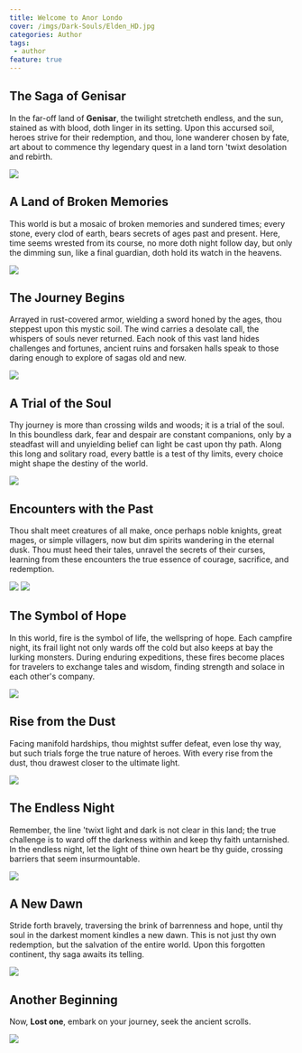 ```yaml
---
title: Welcome to Anor Londo
cover: /imgs/Dark-Souls/Elden_HD.jpg
categories: Author
tags:
 - author
feature: true
---
```


## **The Saga of Genisar** 

In the far-off land of **Genisar**, the twilight stretcheth endless, and the sun, stained as with blood, doth linger in its setting. Upon this accursed soil, heroes strive for their redemption, and thou, lone wanderer chosen by fate, art about to commence thy legendary quest in a land torn 'twixt desolation and rebirth.

![](/imgs/Dark-Souls/Elden_HD.jpg)


## **A Land of Broken Memories**
This world is but a mosaic of broken memories and sundered times; every stone, every clod of earth, bears secrets of ages past and present. Here, time seems wrested from its course, no more doth night follow day, but only the dimming sun, like a final guardian, doth hold its watch in the heavens.

![](/imgs/Dark-Souls/840496.jpg)


## **The Journey Begins**
Arrayed in rust-covered armor, wielding a sword honed by the ages, thou steppest upon this mystic soil. The wind carries a desolate call, the whispers of souls never returned. Each nook of this vast land hides challenges and fortunes, ancient ruins and forsaken halls speak to those daring enough to explore of sagas old and new.

![](/imgs/Dark-Souls/678475.jpg)


## **A Trial of the Soul**
Thy journey is more than crossing wilds and woods; it is a trial of the soul. In this boundless dark, fear and despair are constant companions, only by a steadfast will and unyielding belief can light be cast upon thy path. Along this long and solitary road, every battle is a test of thy limits, every choice might shape the destiny of the world.

![](/imgs/Dark-Souls/1151243.jpg)


## **Encounters with the Past**
Thou shalt meet creatures of all make, once perhaps noble knights, great mages, or simple villagers, now but dim spirits wandering in the eternal dusk. Thou must heed their tales, unravel the secrets of their curses, learning from these encounters the true essence of courage, sacrifice, and redemption.

![](/imgs/Dark-Souls/1169016.jpg)
![](/imgs/Dark-Souls/123455.jpg)


## **The Symbol of Hope**
In this world, fire is the symbol of life, the wellspring of hope. Each campfire night, its frail light not only wards off the cold but also keeps at bay the lurking monsters. During enduring expeditions, these fires become places for travelers to exchange tales and wisdom, finding strength and solace in each other's company.

![](/imgs/Dark-Souls/1347167.png)


## **Rise from the Dust**
Facing manifold hardships, thou mightst suffer defeat, even lose thy way, but such trials forge the true nature of heroes. With every rise from the dust, thou drawest closer to the ultimate light.

![](/imgs/Dark-Souls/chrome_ApmP4y5DgG.png)


## **The Endless Night**
Remember, the line 'twixt light and dark is not clear in this land; the true challenge is to ward off the darkness within and keep thy faith untarnished. In the endless night, let the light of thine own heart be thy guide, crossing barriers that seem insurmountable.

![](/imgs/Dark-Souls/Ranni_2.png)


## **A New Dawn**
Stride forth bravely, traversing the brink of barrenness and hope, until thy soul in the darkest moment kindles a new dawn. This is not just thy own redemption, but the salvation of the entire world. Upon this forgotten continent, thy saga awaits its telling.

![](/imgs/Dark-Souls/1348701.jpeg)


## **Another Beginning**
Now, **Lost one**, embark on your journey, seek the ancient scrolls.

![](/imgs/Dark-Souls/ER109.jpg)

